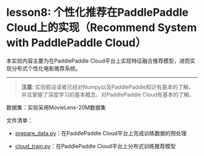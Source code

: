 # lesson8: 个性化推荐在PaddlePaddle Cloud上的实现（Recommend System with PaddlePaddle Cloud） 
本实验内容主要为在PaddlePaddle Cloud平台上实现特征融合推荐模型，进而实现分布式个性化电影推荐系统。

***

>**注意**: 实验假设读者已经对Numpy以及PaddlePaddle知识有基本的了解，并且掌握了深度学习的基本概念、对PaddlePaddle Cloud有基本的了解。

数据集：实验采用MovieLens-20M数据集

文件清单：

  * [prepare_data.py](prepare_data.py)：在PaddlePaddle Cloud平台上完成训练数据的预处理

  * [cloud_train.py](cloud_train.py)：在PaddlePaddle Cloud平台上分布式训练推荐模型
